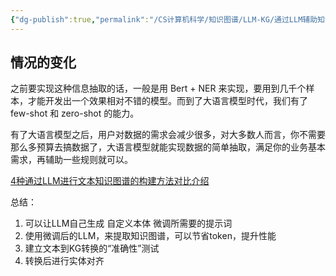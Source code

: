 ```yaml
---
{"dg-publish":true,"permalink":"/CS计算机科学/知识图谱/LLM-KG/通过LLM辅助知识图谱构建/","noteIcon":"","created":"2024-03-27T17:10:37.209+08:00","updated":"2024-07-08T16:27:17.289+08:00"}
---
```



## 情况的变化

之前要实现这种信息抽取的话，一般是用 Bert + NER 来实现，要用到几千个样本，才能开发出一个效果相对不错的模型。而到了大语言模型时代，我们有了 few-shot 和 zero-shot 的能力。

有了大语言模型之后，用户对数据的需求会减少很多，对大多数人而言，你不需要那么多预算去搞数据了，大语言模型就能实现数据的简单抽取，满足你的业务基本需求，再辅助一些规则就可以。

[4种通过LLM进行文本知识图谱的构建方法对比介绍](https://mp.weixin.qq.com/s?src=11&timestamp=1711530523&ver=5164&signature=ScupIaFex6KHsmFdGtKIXM8620-YBMKenNGR9BeFQ2GwBwWZJ7cReFceMe0z1nxKS5bgtQLeANM3p0V1mDFQQn1APjFtXTka7yeO2qFOqDE5mveiDxxS7g-4qm2Tg7mI&new=1)  

总结：

1. 可以让LLM自己生成 自定义本体 微调所需要的提示词
2. 使用微调后的LLM，来提取知识图谱，可以节省token，提升性能
3. 建立文本到KG转换的“准确性”测试
4. 转换后进行实体对齐
